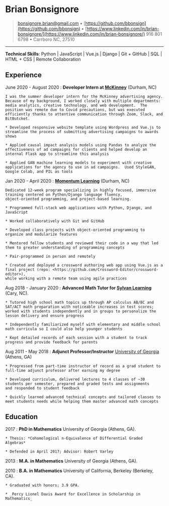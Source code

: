Brian Bonsignore
=========================
> <bonsignore.brian@gmail.com> • [https://github.com/bbonsign](https://github.com/bbonsign) •
> [https://www.linkedin.com/in/brian-bonsignore/](https://www.linkedin.com/in/brian-bonsignore/)
> 916 801 6798 • Carrboro NC, 27510

-------------------------------------------------------------------------------

**Technical Skills**: Python | JavaScript | Vue.js | Django | Git + GitHub | SQL | HTML + CSS | Remote Collaboration


Experience
----------

June 2020 - August 2020
:   **Developer Intern at [McKinney](https://mckinney.com/)** (Durham, NC)

    I was the summer developer intern for the McKinney advertising agency. Because of my background, I worked closely with multiple departments: media analytics, creative technology, and web development.  The position was remote due to Covid precautions, but was executed efficiently thanks to attentive communication through Zoom, Slack, and BitButcket.

    * Developed responsive website template using Wordpress and Vue.js to streamline the process of submitting advertising campaigns to awards shows

    * Applied causal impact analysis models using Pandas to analyze the effectiveness of ad campaigns for clients and helped develop an internal Flask app to streamline this analysis

    * Applied GAN machine learning models to experiment with creative applications for the agency to use in ad campaigns.  Used StyleGAN, Google Colab, and PIL as tools


Jan 2020 - April 2020
:   **[Momentum Learning](https://www.momentumlearn.com/)** (Durham, NC)

    Dedicated 12-week program specializing in highly focused, immersive training centered on Python/Django language fluency,
    object-oriented programming, and project-based learning.

    * Programmed full-stack web applications with Python, Django, and JavaScript

    * Worked collaboratively with Git and GitHub

    * Developed class projects with object-oriented programming to organize and modularize features

    * Mentored fellow students and reviewed their code in a way that led them to greater understanding of programming concepts

    * Pair-programmed in person and remotely

    * Created and deployed a crossword authoring web app using Vue.js as a final project (repo: <https://github.com/Crossword-Editor/crossword-editor>),
    while working with a remote team using agile practices


Aug 2018 - January 2020
:   **Advanced Math Tutor for [Sylvan Learning](https://www.sylvanlearning.com/)** (Cary, NC).

    * Tutored high school math topics up through AP calculus AB/BC and SAT/ACT math preparation with noticeable increases in test scores; worked with students independently and in groups to personalize the lesson delivery and ensure progress

    * Independently familiarized myself with elementary and middle school math curricula so I could also help younger students

    * Kept detailed records of each session with a student to track progress and provide feedback for parents


Aug 2011 - May 2018
:   **Adjunct Professor/Instructor** [University of Georgia](https://www.math.uga.edu/) (Athens, GA)

    * Progressed from part-time instructor of record as a grad student to full-time adjunct professor after earning my degree

    * Developed curriculum, delivered lectures to 4 classes of ~30 students per semester, prepared and graded tests and assignments
    and responded to student feedback

    * Quickly learned advanced technical concepts and tailored classes to meet students needs while helping them master advanced math concepts

<!--
Volunteer Experience
--------------------

July 2016 - Dec 2017
:   **Volunteer Tutor [U-Lead Athens](https://www.uleadathens.org/)** (Athens, GA)

    This program provides support, in particular college prep services, for children from immigrant families.

    * Tutored high school students with SAT prep and homework
-->


Education
---------

2017
:   **PhD in Mathematics** University of Georgia (Athens, GA).

    * Thesis: *Cohomological n-Equivalence of Differential Graded Algebras*

    * Defended in April 2017; Advisor: Robert Varley

2013
:   **M.A. in Mathematics** University of Georgia (Athens, GA).


2010
:   **B.A. in Mathematics** University of California, Berkeley (Berkeley, CA).

    * Graduated with honors; 3.9 GPA.

    * _Percy Lionel Davis Award for Excellence in Scholarship in Mathematics_




<!-- > • <bonsignore.brian@gmail.com> • [![GitHub][GitHubIcon] https://github.com/bbonsign](https://github.com/bbonsign) • \ -->
<!-- [GitHubIcon]: ../github-icon.svg -->

<!--  LocalWords:  modularize repo Vue
 -->

